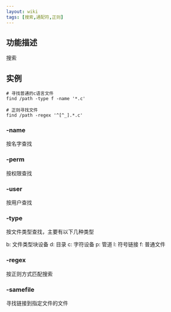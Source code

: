 ```yaml
---
layout: wiki
tags: [搜索,通配符,正则]
---
```


## 功能描述

搜索

## 实例

```
# 寻找普通的c语言文件
find /path -type f -name '*.c'

# 正则寻找文件
find /path -regex '^[^_].*.c'
```

### -name

按名字查找

### -perm

按权限查找

### -user

按用户查找

### -type

按文件类型查找，主要有以下几种类型

b: 文件类型块设备
d: 目录
c: 字符设备
p: 管道
l: 符号链接
f: 普通文件

### -regex

按正则方式匹配搜索

### -samefile

寻找链接到指定文件的文件